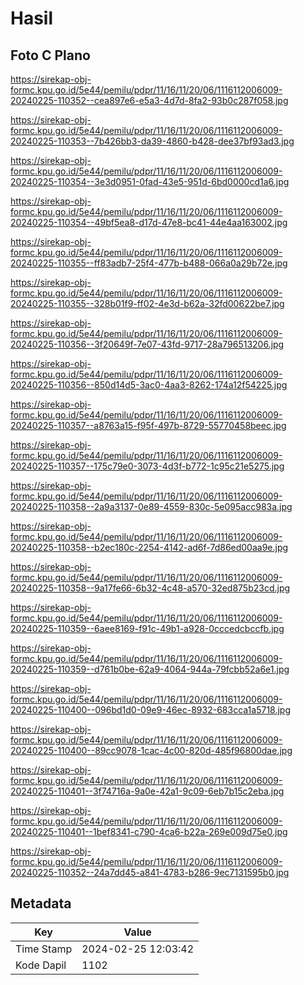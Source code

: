 # Hasil

## Foto C Plano

https://sirekap-obj-formc.kpu.go.id/5e44/pemilu/pdpr/11/16/11/20/06/1116112006009-20240225-110352--cea897e6-e5a3-4d7d-8fa2-93b0c287f058.jpg

https://sirekap-obj-formc.kpu.go.id/5e44/pemilu/pdpr/11/16/11/20/06/1116112006009-20240225-110353--7b426bb3-da39-4860-b428-dee37bf93ad3.jpg

https://sirekap-obj-formc.kpu.go.id/5e44/pemilu/pdpr/11/16/11/20/06/1116112006009-20240225-110354--3e3d0951-0fad-43e5-951d-6bd0000cd1a6.jpg

https://sirekap-obj-formc.kpu.go.id/5e44/pemilu/pdpr/11/16/11/20/06/1116112006009-20240225-110354--49bf5ea8-d17d-47e8-bc41-44e4aa163002.jpg

https://sirekap-obj-formc.kpu.go.id/5e44/pemilu/pdpr/11/16/11/20/06/1116112006009-20240225-110355--ff83adb7-25f4-477b-b488-066a0a29b72e.jpg

https://sirekap-obj-formc.kpu.go.id/5e44/pemilu/pdpr/11/16/11/20/06/1116112006009-20240225-110355--328b01f9-ff02-4e3d-b62a-32fd00622be7.jpg

https://sirekap-obj-formc.kpu.go.id/5e44/pemilu/pdpr/11/16/11/20/06/1116112006009-20240225-110356--3f20649f-7e07-43fd-9717-28a796513206.jpg

https://sirekap-obj-formc.kpu.go.id/5e44/pemilu/pdpr/11/16/11/20/06/1116112006009-20240225-110356--850d14d5-3ac0-4aa3-8262-174a12f54225.jpg

https://sirekap-obj-formc.kpu.go.id/5e44/pemilu/pdpr/11/16/11/20/06/1116112006009-20240225-110357--a8763a15-f95f-497b-8729-55770458beec.jpg

https://sirekap-obj-formc.kpu.go.id/5e44/pemilu/pdpr/11/16/11/20/06/1116112006009-20240225-110357--175c79e0-3073-4d3f-b772-1c95c21e5275.jpg

https://sirekap-obj-formc.kpu.go.id/5e44/pemilu/pdpr/11/16/11/20/06/1116112006009-20240225-110358--2a9a3137-0e89-4559-830c-5e095acc983a.jpg

https://sirekap-obj-formc.kpu.go.id/5e44/pemilu/pdpr/11/16/11/20/06/1116112006009-20240225-110358--b2ec180c-2254-4142-ad6f-7d86ed00aa9e.jpg

https://sirekap-obj-formc.kpu.go.id/5e44/pemilu/pdpr/11/16/11/20/06/1116112006009-20240225-110358--9a17fe66-6b32-4c48-a570-32ed875b23cd.jpg

https://sirekap-obj-formc.kpu.go.id/5e44/pemilu/pdpr/11/16/11/20/06/1116112006009-20240225-110359--6aee8169-f91c-49b1-a928-0cccedcbccfb.jpg

https://sirekap-obj-formc.kpu.go.id/5e44/pemilu/pdpr/11/16/11/20/06/1116112006009-20240225-110359--d761b0be-62a9-4064-944a-79fcbb52a6e1.jpg

https://sirekap-obj-formc.kpu.go.id/5e44/pemilu/pdpr/11/16/11/20/06/1116112006009-20240225-110400--096bd1d0-09e9-46ec-8932-683cca1a5718.jpg

https://sirekap-obj-formc.kpu.go.id/5e44/pemilu/pdpr/11/16/11/20/06/1116112006009-20240225-110400--89cc9078-1cac-4c00-820d-485f96800dae.jpg

https://sirekap-obj-formc.kpu.go.id/5e44/pemilu/pdpr/11/16/11/20/06/1116112006009-20240225-110401--3f74716a-9a0e-42a1-9c09-6eb7b15c2eba.jpg

https://sirekap-obj-formc.kpu.go.id/5e44/pemilu/pdpr/11/16/11/20/06/1116112006009-20240225-110401--1bef8341-c790-4ca6-b22a-269e009d75e0.jpg

https://sirekap-obj-formc.kpu.go.id/5e44/pemilu/pdpr/11/16/11/20/06/1116112006009-20240225-110352--24a7dd45-a841-4783-b286-9ec7131595b0.jpg


## Metadata

| Key        | Value               |
| ---------- | ------------------- |
| Time Stamp | 2024-02-25 12:03:42 |
| Kode Dapil | 1102                |



